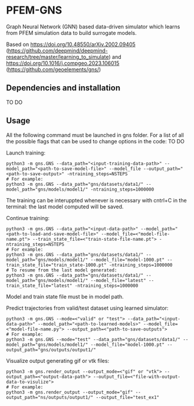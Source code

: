 # PFEM-GNS
Graph Neural Network (GNN) based data-driven simulator which learns from PFEM simulation data to build surrogate models.

Based on https://doi.org/10.48550/arXiv.2002.09405 (https://github.com/deepmind/deepmind-research/tree/master/learning_to_simulate) 
and https://doi.org/10.1016/j.compgeo.2023.106015 (https://github.com/geoelements/gns/)

Dependencies and installation
-----------------------------
TO DO 

Usage
-----
All the following command must be launched in gns folder.
For a list of all the possible flags that can be used to change options in the code:
TO DO

Launch training:
```
python3 -m gns.GNS --data_path="<input-training-data-path>" --model_path="<path-to-save-model-file>" --model_file --output_path="<path-to-save-output>" -ntraining_steps=NSTEPS
# For example:
python3 -m gns.GNS --data_path="gns/datasets/data1/" --model_path="gns/models/model1/" -ntraining_steps=1000000
```
The training can be interuppted whenever is necessary with cntrl+C in the terminal: the last model computed will be saved.

Continue training:
```
python3 -m gns.GNS --data_path="<input-data-path>" --model_path="<path-to-load-and-save-model-file>" --model_file=<"model-file-name.pt"> --train_state_file=<"train-state-file-name.pt"> -ntraining_steps=NSTEPS
# For example:
python3 -m gns.GNS --data_path="gns/datasets/data1/" --model_path="gns/models/model1/" --model_file="model-1000.pt" --train_state_file="train_state-1000.pt" -ntraining_steps=1000000
# To resume from the last model generated:
python3 -m gns.GNS --data_path="gns/datasets/data1/" --model_path="gns/models/model1/" --model_file="latest" --train_state_file="latest" -ntraining_steps=1000000
```
Model and train state file must be in model path.

Predict trajectories from valid/test dataset using learned simulator:
```
python3 -m gns.GNS --mode=<"valid" or "test"> --data_path="<input-data-path>" --model_path="<path-to-learned-models>" --model_file=<"model-file-name.py"> --output_path=<"path-to-save-outputs">
# For example:
python3 -m gns.GNS --mode="test" --data_path="gns/datasets/data1/" --model_path="gns/models/model1/" --model_file="model-1000.pt" --output_path="gns/outputs/output1/"
```

Visualize output generating gif or vtk files:
```
python3 -m gns.render_output --output_mode=<"gif" or "vtk"> --output_path=<"output-data-path"> --output_file=<"file-with-output-data-to-visulize">
# For example:
python3 -m gns.render_output --output_mode="gif" --output_path="ns/outputs/output1/" --output_file="test_ex1"
```


